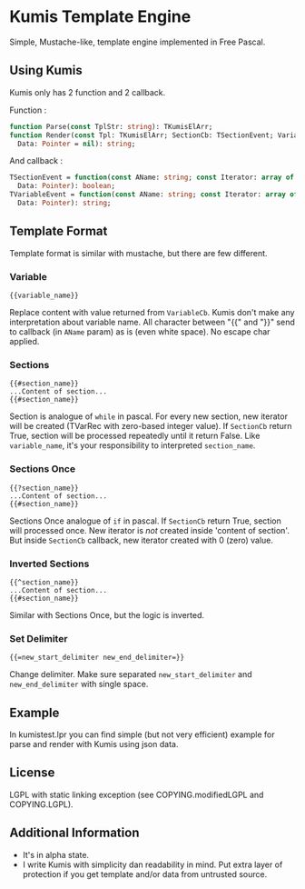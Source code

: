 # Kumis Template Engine
Simple, Mustache-like, template engine implemented in Free Pascal.

## Using Kumis
Kumis only has 2 function and 2 callback.

Function :
```pascal
function Parse(const TplStr: string): TKumisElArr;
function Render(const Tpl: TKumisElArr; SectionCb: TSectionEvent; VariableCb: TVariableEvent;
  Data: Pointer = nil): string;
```

And callback :
```pascal
TSectionEvent = function(const AName: string; const Iterator: array of const;
  Data: Pointer): boolean;
TVariableEvent = function(const AName: string; const Iterator: array of const;
  Data: Pointer): string;
```

## Template Format
Template format is similar with mustache, but there are few different.

### Variable
```
{{variable_name}}
```
Replace content with value returned from `VariableCb`. Kumis don't make any interpretation about variable name. All character between "{{" and "}}" send to callback (in `AName` param) as is (even white space). No escape char applied.

### Sections
```
{{#section_name}}
...Content of section...
{{#section_name}}
```
Section is analogue of `while` in pascal. For every new section, new iterator will be created (TVarRec with zero-based integer value). If `SectionCb` return True, section will be processed repeatedly until it return False. Like `variable_name`, it's your responsibility to interpreted `section_name`.

### Sections Once
```
{{?section_name}}
...Content of section...
{{#section_name}}
```
Sections Once  analogue of `if` in pascal. If `SectionCb` return True, section will processed once. New iterator is *not* created inside 'content of section'. But inside `SectionCb` callback, new iterator created with 0 (zero) value.

### Inverted Sections
```
{{^section_name}}
...Content of section...
{{#section_name}}
```
Similar with Sections Once, but the logic is inverted.

### Set Delimiter
```
{{=new_start_delimiter new_end_delimiter=}}
```
Change delimiter. Make sure separated `new_start_delimiter` and `new_end_delimiter` with single space.

## Example
In kumistest.lpr you can find simple (but not very efficient) example for parse and render with Kumis using json data. 

## License
LGPL with static linking exception (see COPYING.modifiedLGPL and COPYING.LGPL).

## Additional Information
* It's in alpha state.
* I write Kumis with simplicity dan readability in mind. Put extra layer of protection if you get template and/or data from untrusted source.
